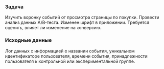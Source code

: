 ### Задача
Изучить воронку событий от просмотра страницы по покупки.
Провести анализ данных A/B-теста. 
Изменен шрифт в приложении. Требуется оценить, влияет ли изменение на конверсию.

### Исходные данные
Лог данных с информацией о названии события, уникальном идентификаторе пользователя, времени события,
принадлежности пользователя к контрольной или экспериментальной группе.
